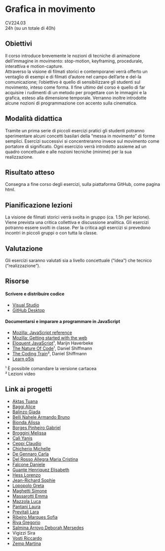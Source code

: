 # Grafica in movimento 
CV224.03   
24h (su un totale di 40h)   


## Obiettivi 
Il corso introduce brevemente le nozioni di tecniche di animazione dell’immagine in movimento: stop-motion, keyframing, procedurale, interattiva e motion-capture.   
Attraverso la visione di filmati storici e contemporanei verrà offerto un ventaglio di esempi e di filmati d’autore nel campo dell’arte e del-la comunicazione; l’obiettivo è quello di sensibilizzare gli studenti sul movimento, inteso come forma. Il fine ultimo del corso è quello di far acquisire i rudimenti di un metodo per progettare con le immagini e la grafica, esteso alla dimensione temporale. Verranno inoltre introdotte alcune nozioni di programmazione con accento sulla cinematica.  

## Modalità didattica 
Tramite un prima serie di piccoli esercizi pratici gli studenti potranno sperimentare alcuni concetti basilari della “messa in movimento” di forme semplici. Esercizi successivi si concentreranno invece sul movimento come portatore di significato. Ogni esercizio verrà introdotto assieme ad un quadro concettuale e alle nozioni tecniche (minime) per la sua realizzazione.

## Risultato atteso 
Consegna a fine corso degli esercizi, sulla piattaforma GitHub, come pagina html.

## Pianificazione lezioni 
La visione de filmati storici verrà svolta in gruppo (ca. 1.5h per lezione). Viene prevista una critica collettiva e discussione analitica. Gli esercizi potranno essere svolti in classe. Per la critica agli esercizi si prevedono incontri in piccoli gruppi o con tutta la classe.

## Valutazione 
Gli esercizi saranno valutati sia a livello concettuale (“idea”) che tecnico (“realizzazione”). 

## Risorse

#### Scrivere e distribuire codice
- [Visual Studio](https://code.visualstudio.com)
- [GitHub Desktop](https://desktop.github.com)

#### Documentarsi e imparare a programmare in JavaScript
- [Mozilla: JavaScript reference](https://developer.mozilla.org/en-US/docs/Web/JavaScript)
- [Mozilla: Getting started with the web](https://developer.mozilla.org/en-US/docs/Learn/Getting_started_with_the_web)
- [Eloquent JavaScript](https://eloquentjavascript.net)¹, Marijn Haverbeke
- [The Nature Of Code](https://natureofcode.com/random/)¹, Daniel Shiffmann
- [The Coding Train](https://thecodingtrain.com)², Daniel Shiffmann
- [Learn p5js](https://p5js.org/learn/)

¹ È possibile comandare la versione cartacea<br/>
² Lezioni video

## Link ai progetti
- [Aktas Tuana](https://github.com/Tuana-Aktas/gim)
- [Baggi Alice](https://github.com/alicebaggi/GIM)
- [Balinzo Giada](https://github.com/giada-balinzo/gim)
- [Belli Nahele Armando Bruno](https://github.com/Naheleee/GIM)
- [Bionda Alissa](https://github.com/Ali-0032/gim)
- [Borges Pinheiro Gabriel](https://github.com/Gabri-200300/gim)
- [Broggini Melissa](https://github.com/melissabroggini/gim)
- [Calì Yanis](https://github.com/Nysaai/gim)
- [Ceppi Claudio](https://github.com/Claudio-Ceppi/gim)
- [Chicherio Michelle](https://github.com/Kikerio/gim)
- [De Gennaro Carla](https://github.com/carladegennaro/gim)
- [Del Rosso Allegra Maria Cristina](https://github.com/AllegraDR/gim)
- [Falcone Daniele](https://github.com/Dadiccs/gim)
- [Guante Henriquez Elisabeth](https://github.com/gnteli/gim)
- [Hess Lorenzo](https://github.com/l0renz0hess/gim)
- [Jean-Richard Sophie](https://github.com/AstroPengu/gim)
- [Lopopolo Greta](https://github.com/gretalopopolo/gim)
- [Maghetti Simone](https://github.com/simonemaghetti)
- [Massarotti Emma](https://github.com/EmmaMassarotti/gim)
- [Mazzola Luca](https://github.com/LucaMazzolaa/gim)
- [Pantani Laura](https://github.com/Laura-pantani/gim)
- [Previtali Lara](https://github.com/LaraPrevitali/gim)
- [Ribeiro Marques Sofia](https://github.com/SofiaRibeiroMarques/gim)
- [Riva Gregorio](https://github.com/GregorioRiva/gim)
- [Salmina Arroyo Deborah Mersedes](https://github.com/Debysalmi/gim)
- Vigizzi Sira
- [Vosti Riccardo](https://github.com/RiccardoVosti/gim)
- [Zemp Martina](https://github.com/martinazemp/gim)
